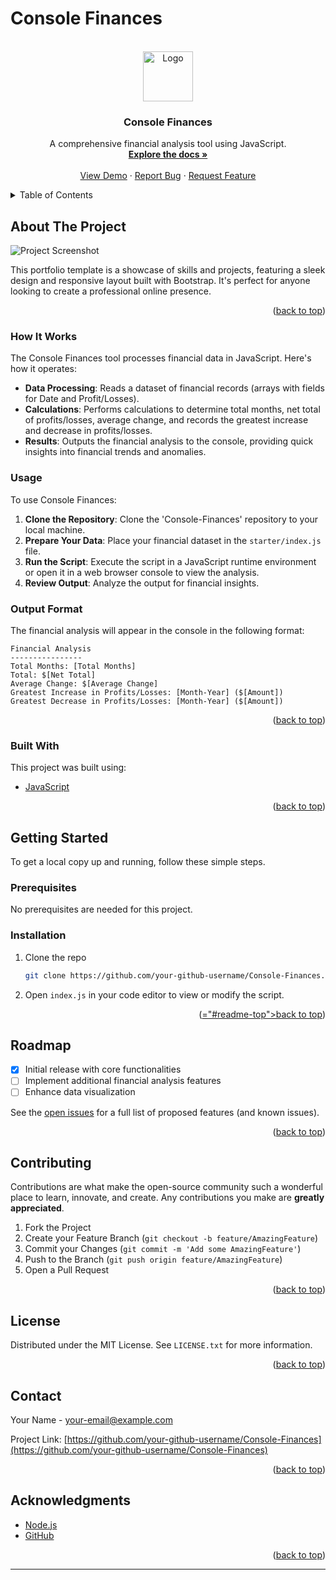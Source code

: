 # Console Finances

<a name="readme-top"></a>

<!-- PROJECT LOGO -->
<br />
<div align="center">
  <a href="https://github.com/your-github-username/Console-Finances">
    <img src="assets/images/finance-logo.png" alt="Logo" width="80" height="80">
  </a>

  <h3 align="center">Console Finances</h3>

  <p align="center">
    A comprehensive financial analysis tool using JavaScript.
    <br />
    <a href="https://github.com/your-github-username/Console-Finances"><strong>Explore the docs »</strong></a>
    <br />
    <br />
    <a href="https://your-github-username.github.io/Console-Finances/">View Demo</a>
    ·
    <a href="https://github.com/your-github-username/Console-Finances/issues">Report Bug</a>
    ·
    <a href="https://github.com/your-github-username/Console-Finances/issues">Request Feature</a>
  </p>
</div>

<!-- TABLE OF CONTENTS -->
<details>
  <summary>Table of Contents</summary>
  <ol>
    <li><a href="#about-the-project">About The Project</a></li>
    <li><a href="#how-it-works">How It Works</a></li>
    <li><a href="#usage">Usage</a></li>
    <li><a href="#output-format">Output Format</a></li>
    <li><a href="#built-with">Built With</a></li>
    <li><a href="#getting-started">Getting Started</a></li>
    <li><a href="#roadmap">Roadmap</a></li>
    <li><a href="#contributing">Contributing</a></li>
    <li><a href="#license">License</a></li>
    <li><a href="#contact">Contact</a></li>
    <li><a href="#acknowledgments">Acknowledgments</a></li>
  </ol>
</details>

<!-- ABOUT THE PROJECT -->
## About The Project

![Project Screenshot](Console-Finances-Screenshot.png)

This portfolio template is a showcase of skills and projects, featuring a sleek design and responsive layout built with Bootstrap. It's perfect for anyone looking to create a professional online presence.

<p align="right">(<a href="#readme-top">back to top</a>)</p>

### How It Works

The Console Finances tool processes financial data in JavaScript. Here's how it operates:

- **Data Processing**: Reads a dataset of financial records (arrays with fields for Date and Profit/Losses).
- **Calculations**: Performs calculations to determine total months, net total of profits/losses, average change, and records the greatest increase and decrease in profits/losses.
- **Results**: Outputs the financial analysis to the console, providing quick insights into financial trends and anomalies.

### Usage

To use Console Finances:

1. **Clone the Repository**: Clone the 'Console-Finances' repository to your local machine.
2. **Prepare Your Data**: Place your financial dataset in the `starter/index.js` file.
3. **Run the Script**: Execute the script in a JavaScript runtime environment or open it in a web browser console to view the analysis.
4. **Review Output**: Analyze the output for financial insights.

### Output Format

The financial analysis will appear in the console in the following format:

```
Financial Analysis 
----------------
Total Months: [Total Months]
Total: $[Net Total]
Average Change: $[Average Change]
Greatest Increase in Profits/Losses: [Month-Year] ($[Amount])
Greatest Decrease in Profits/Losses: [Month-Year] ($[Amount])
```

<p align="right">(<a href="#readme-top">back to top</a>)</p>

### Built With

This project was built using:

* [JavaScript](https://www.javascript.com)

<p align="right">(<a href="#readme-top">back to top</a>)</p>

<!-- GETTING STARTED -->
## Getting Started

To get a local copy up and running, follow these simple steps.

### Prerequisites

No prerequisites are needed for this project.

### Installation

1. Clone the repo
   ```sh
   git clone https://github.com/your-github-username/Console-Finances.git
   ```
2. Open `index.js` in your code editor to view or modify the script.

<p align="right">(<a href

="#readme-top">back to top</a>)</p>

<!-- ROADMAP -->
## Roadmap

- [x] Initial release with core functionalities
- [ ] Implement additional financial analysis features
- [ ] Enhance data visualization

See the [open issues](https://github.com/your-github-username/Console-Finances/issues) for a full list of proposed features (and known issues).

<p align="right">(<a href="#readme-top">back to top</a>)</p>

<!-- CONTRIBUTING -->
## Contributing

Contributions are what make the open-source community such a wonderful place to learn, innovate, and create. Any contributions you make are **greatly appreciated**.

1. Fork the Project
2. Create your Feature Branch (`git checkout -b feature/AmazingFeature`)
3. Commit your Changes (`git commit -m 'Add some AmazingFeature'`)
4. Push to the Branch (`git push origin feature/AmazingFeature`)
5. Open a Pull Request

<p align="right">(<a href="#readme-top">back to top</a>)</p>

<!-- LICENSE -->
## License

Distributed under the MIT License. See `LICENSE.txt` for more information.

<p align="right">(<a href="#readme-top">back to top</a>)</p>

<!-- CONTACT -->
## Contact

Your Name - your-email@example.com

Project Link: [https://github.com/your-github-username/Console-Finances](https://github.com/your-github-username/Console-Finances)

<p align="right">(<a href="#readme-top">back to top</a>)</p>

<!-- ACKNOWLEDGMENTS -->
## Acknowledgments

* [Node.js](https://nodejs.org/)
* [GitHub](https://github.com/)

<p align="right">(<a href="#readme-top">back to top</a>)</p>

---
